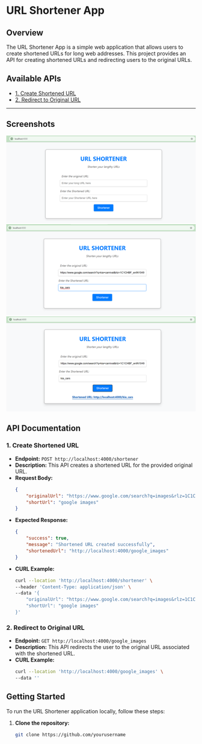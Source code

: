 # URL Shortener App

## Overview
The URL Shortener App is a simple web application that allows users to create shortened URLs for long web addresses. This project provides an API for creating shortened URLs and redirecting users to the original URLs.

## Available APIs
- [1. Create Shortened URL](#1-create-shortened-url)
- [2. Redirect to Original URL](#2-redirect-to-original-url)

---


## Screenshots
![Homepage Page Screenshot](public/images/home_page.png)
![URL Page Screenshot](public/images/url.png)
![Result Page Screenshot](public/images/shortened_result.png)



## API Documentation

### 1. Create Shortened URL
- **Endpoint:** `POST http://localhost:4000/shortener`
- **Description:** This API creates a shortened URL for the provided original URL.
- **Request Body:**
    ```json
    {
        "originalUrl": "https://www.google.com/search?q=images&rlz=1C1CHBF_enIN1049IN1049&oq=images&gs_lcrp=EgZjaHJvbWUyBggAEEUYOTIHCAEQABiPAjIHCAIQABiPAtIBBzY5NGowajeoAgiwAgE&sourceid=chrome&ie=UTF-8",
        "shortUrl": "google images"
    }
    ```
- **Expected Response:**
    ```json
    {
        "success": true,
        "message": "Shortened URL created successfully",
        "shortenedUrl": "http://localhost:4000/google_images"
    }
    ```
- **CURL Example:**
    ```bash
    curl --location 'http://localhost:4000/shortener' \
    --header 'Content-Type: application/json' \
    --data '{
        "originalUrl": "https://www.google.com/search?q=images&rlz=1C1CHBF_enIN1049IN1049&oq=images&gs_lcrp=EgZjaHJvbWUyBggAEEUYOTIHCAEQABiPAjIHCAIQABiPAtIBBzY5NGowajeoAgiwAgE&sourceid=chrome&ie=UTF-8",
        "shortUrl": "google images"
    }'
    ```

### 2. Redirect to Original URL
- **Endpoint:** `GET http://localhost:4000/google_images`
- **Description:** This API redirects the user to the original URL associated with the shortened URL.
- **CURL Example:**
    ```bash
    curl --location 'http://localhost:4000/google_images' \
    --data ''
    ```

## Getting Started
To run the URL Shortener application locally, follow these steps:

1. **Clone the repository:**
   ```bash
   git clone https://github.com/yourusername